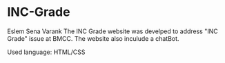 # INC-Grade
Eslem Sena Varank
The INC Grade website was develped to address "INC Grade" issue at BMCC. The website also inculude a chatBot.

Used language: HTML/CSS
